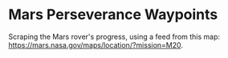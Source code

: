 # Mars Perseverance Waypoints
Scraping the Mars rover's progress, using a feed from this map: https://mars.nasa.gov/maps/location/?mission=M20. 
